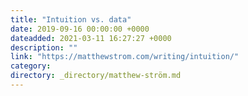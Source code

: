 ```yaml
---
title: "Intuition vs. data"
date: 2019-09-16 00:00:00 +0000
dateadded: 2021-03-11 16:27:27 +0000
description: ""
link: "https://matthewstrom.com/writing/intuition/"
category:
directory: _directory/matthew-ström.md
---
```

